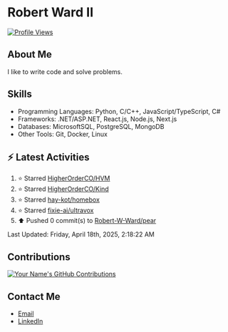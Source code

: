 
# Robert Ward II

[![Profile Views](https://komarev.com/ghpvc/?username=Robert-W-Ward)](https://github.com/Robert-W-Ward)

## About Me
I like to write code and solve problems.

## Skills
- Programming Languages: Python, C/C++, JavaScript/TypeScript, C#
- Frameworks: .NET/ASP.NET, React.js, Node.js, Next.js
- Databases: MicrosoftSQL, PostgreSQL, MongoDB
- Other Tools: Git, Docker, Linux

## :zap: Latest Activities
<!--RECENT_ACTIVITY:start-->
1. ⭐ Starred [HigherOrderCO/HVM](https://github.com/HigherOrderCO/HVM)
2. ⭐ Starred [HigherOrderCO/Kind](https://github.com/HigherOrderCO/Kind)
3. ⭐ Starred [hay-kot/homebox](https://github.com/hay-kot/homebox)
4. ⭐ Starred [fixie-ai/ultravox](https://github.com/fixie-ai/ultravox)
5. ⬆️ Pushed 0 commit(s) to [Robert-W-Ward/pear](https://github.com/Robert-W-Ward/pear)
<!--RECENT_ACTIVITY:end-->

<!--RECENT_ACTIVITY:last_update-->
Last Updated: Friday, April 18th, 2025, 2:18:22 AM
<!--RECENT_ACTIVITY:last_update_end-->

<!--END_SECTIN:activity-->
## Contributions
[![Your Name's GitHub Contributions](https://github-readme-streak-stats.herokuapp.com/?user=Robert-W-Ward&theme=radical)](https://github.com/your-username)

## Contact Me
- [Email](mailto:robertwesleyward2019@gmail.com)
- [LinkedIn](https://linkedin.com/in/https://www.linkedin.com/in/robert-ward-ii/)
